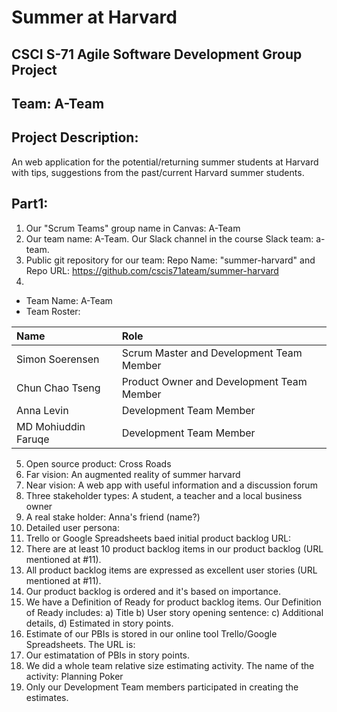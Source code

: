 # Summer at Harvard
## CSCI S-71 Agile Software Development Group Project
## Team: A-Team
## Project Description: 
An web application for the potential/returning summer students at Harvard with tips, suggestions from the past/current Harvard summer students.


## Part1:
1. Our "Scrum Teams" group name in Canvas: A-Team
2. Our team name: A-Team. Our Slack channel in the course Slack team: a-team.
3. Public git repository for our team: Repo Name: "summer-harvard" and Repo URL: https://github.com/cscis71ateam/summer-harvard 
4.  
* Team Name: A-Team
* Team Roster:

| Name                  |  Role                                        |
| :---------------------|  :-------------------------------------------|
| Simon Soerensen       |  Scrum Master and Development Team Member    |
| Chun Chao Tseng       |  Product Owner and Development Team Member   |
| Anna Levin            |  Development Team Member                     |
| MD Mohiuddin Faruqe   |  Development Team Member                     |

5. Open source product: Cross Roads
6. Far vision: An augmented reality of summer harvard
7. Near vision: A web app with useful information and a discussion forum
8. Three stakeholder types: A student, a teacher and a local business owner
9. A real stake holder: Anna's friend (name?)
10. Detailed user persona: 
11. Trello or Google Spreadsheets baed initial product backlog URL: 
12. There are at least 10 product backlog items in our product backlog (URL mentioned at #11).
13. All product backlog items are expressed as excellent user stories (URL mentioned at #11).
14. Our product backlog is ordered and it's based on importance. 
15. We have a Definition of Ready for product backlog items. Our Definition of Ready includes: a) Title b) User story opening sentence: c) Additional details, d) Estimated in story points. 
16. Estimate of our PBIs is stored in our online tool Trello/Google Spreadsheets. The URL is:
17. Our estimatation of PBIs in story points.
18. We did a whole team relative size estimating activity. The name of the activity: Planning Poker
18. Only our Development Team members participated in creating the estimates. 

